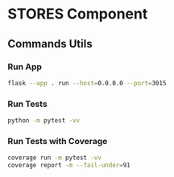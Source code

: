 # STORES Component

## Commands Utils

### Run App

```bash
flask --app . run --host=0.0.0.0 --port=3015
```

### Run Tests

```bash
python -m pytest -vv
```

### Run Tests with Coverage

```bash
coverage run -m pytest -vv
coverage report -m --fail-under=91
```